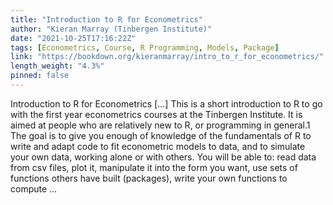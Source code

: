 ```yaml
---
title: "Introduction to R for Econometrics"
author: "Kieran Marray (Tinbergen Institute)"
date: "2021-10-25T17:16:22Z"
tags: [Econometrics, Course, R Programming, Models, Package]
link: "https://bookdown.org/kieranmarray/intro_to_r_for_econometrics/"
length_weight: "4.3%"
pinned: false
---
```


Introduction to R for Econometrics [...] This is a short introduction to R to go with the first year econometrics courses at the Tinbergen Institute. It is aimed at people who are relatively new to R, or programming in general.1 The goal is to give you enough of knowledge of the fundamentals of R to write and adapt code to fit econometric models to data, and to simulate your own data, working alone or with others. You will be able to: read data from csv files, plot it, manipulate it into the form you want, use sets of functions others have built (packages), write your own functions to compute  ...
